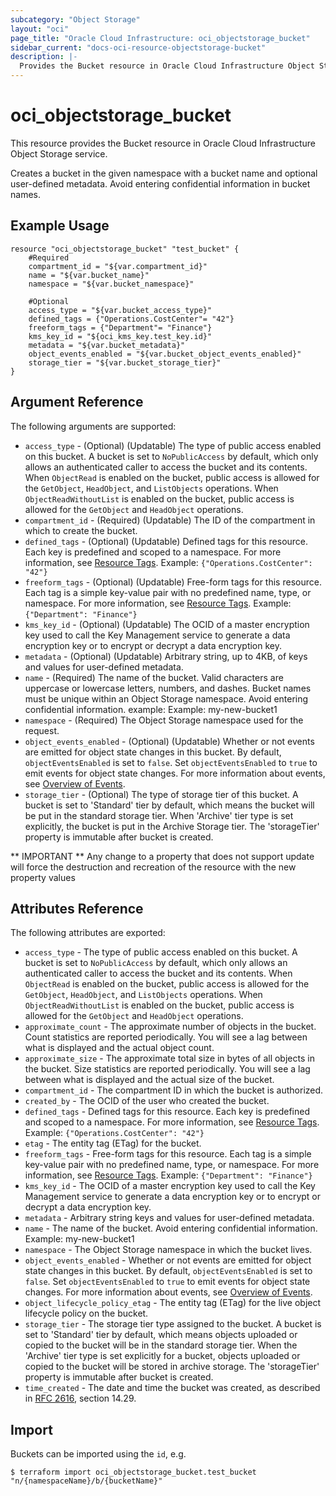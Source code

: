 ```yaml
---
subcategory: "Object Storage"
layout: "oci"
page_title: "Oracle Cloud Infrastructure: oci_objectstorage_bucket"
sidebar_current: "docs-oci-resource-objectstorage-bucket"
description: |-
  Provides the Bucket resource in Oracle Cloud Infrastructure Object Storage service
---
```


# oci_objectstorage_bucket
This resource provides the Bucket resource in Oracle Cloud Infrastructure Object Storage service.

Creates a bucket in the given namespace with a bucket name and optional user-defined metadata. Avoid entering
confidential information in bucket names.


## Example Usage

```hcl
resource "oci_objectstorage_bucket" "test_bucket" {
	#Required
	compartment_id = "${var.compartment_id}"
	name = "${var.bucket_name}"
	namespace = "${var.bucket_namespace}"

	#Optional
	access_type = "${var.bucket_access_type}"
	defined_tags = {"Operations.CostCenter"= "42"}
	freeform_tags = {"Department"= "Finance"}
	kms_key_id = "${oci_kms_key.test_key.id}"
	metadata = "${var.bucket_metadata}"
	object_events_enabled = "${var.bucket_object_events_enabled}"
	storage_tier = "${var.bucket_storage_tier}"
}
```

## Argument Reference

The following arguments are supported:

* `access_type` - (Optional) (Updatable) The type of public access enabled on this bucket. A bucket is set to `NoPublicAccess` by default, which only allows an authenticated caller to access the bucket and its contents. When `ObjectRead` is enabled on the bucket, public access is allowed for the `GetObject`, `HeadObject`, and `ListObjects` operations. When `ObjectReadWithoutList` is enabled on the bucket, public access is allowed for the `GetObject` and `HeadObject` operations. 
* `compartment_id` - (Required) (Updatable) The ID of the compartment in which to create the bucket.
* `defined_tags` - (Optional) (Updatable) Defined tags for this resource. Each key is predefined and scoped to a namespace. For more information, see [Resource Tags](https://docs.cloud.oracle.com/iaas/Content/General/Concepts/resourcetags.htm). Example: `{"Operations.CostCenter": "42"}` 
* `freeform_tags` - (Optional) (Updatable) Free-form tags for this resource. Each tag is a simple key-value pair with no predefined name, type, or namespace. For more information, see [Resource Tags](https://docs.cloud.oracle.com/iaas/Content/General/Concepts/resourcetags.htm). Example: `{"Department": "Finance"}` 
* `kms_key_id` - (Optional) (Updatable) The OCID of a master encryption key used to call the Key Management service to generate a data  encryption key or to encrypt or decrypt a data encryption key. 
* `metadata` - (Optional) (Updatable) Arbitrary string, up to 4KB, of keys and values for user-defined metadata.
* `name` - (Required) The name of the bucket. Valid characters are uppercase or lowercase letters, numbers, and dashes. Bucket names must be unique within an Object Storage namespace. Avoid entering confidential information. example: Example: my-new-bucket1 
* `namespace` - (Required) The Object Storage namespace used for the request.
* `object_events_enabled` - (Optional) (Updatable) Whether or not events are emitted for object state changes in this bucket. By default, `objectEventsEnabled` is set to `false`. Set `objectEventsEnabled` to `true` to emit events for object state changes. For more information about events, see [Overview of Events](https://docs.cloud.oracle.com/iaas/Content/Events/Concepts/eventsoverview.htm). 
* `storage_tier` - (Optional) The type of storage tier of this bucket. A bucket is set to 'Standard' tier by default, which means the bucket will be put in the standard storage tier. When 'Archive' tier type is set explicitly, the bucket is put in the Archive Storage tier. The 'storageTier' property is immutable after bucket is created. 


** IMPORTANT **
Any change to a property that does not support update will force the destruction and recreation of the resource with the new property values

## Attributes Reference

The following attributes are exported:

* `access_type` - The type of public access enabled on this bucket. A bucket is set to `NoPublicAccess` by default, which only allows an authenticated caller to access the bucket and its contents. When `ObjectRead` is enabled on the bucket, public access is allowed for the `GetObject`, `HeadObject`, and `ListObjects` operations. When `ObjectReadWithoutList` is enabled on the bucket, public access is allowed for the `GetObject` and `HeadObject` operations. 
* `approximate_count` - The approximate number of objects in the bucket. Count statistics are reported periodically. You will see a lag between what is displayed and the actual object count. 
* `approximate_size` - The approximate total size in bytes of all objects in the bucket. Size statistics are reported periodically. You will see a lag between what is displayed and the actual size of the bucket. 
* `compartment_id` - The compartment ID in which the bucket is authorized.
* `created_by` - The OCID of the user who created the bucket.
* `defined_tags` - Defined tags for this resource. Each key is predefined and scoped to a namespace. For more information, see [Resource Tags](https://docs.cloud.oracle.com/iaas/Content/General/Concepts/resourcetags.htm). Example: `{"Operations.CostCenter": "42"}` 
* `etag` - The entity tag (ETag) for the bucket.
* `freeform_tags` - Free-form tags for this resource. Each tag is a simple key-value pair with no predefined name, type, or namespace. For more information, see [Resource Tags](https://docs.cloud.oracle.com/iaas/Content/General/Concepts/resourcetags.htm). Example: `{"Department": "Finance"}` 
* `kms_key_id` - The OCID of a master encryption key used to call the Key Management service to generate a data encryption key  or to encrypt or decrypt a data encryption key. 
* `metadata` - Arbitrary string keys and values for user-defined metadata.
* `name` - The name of the bucket. Avoid entering confidential information. Example: my-new-bucket1 
* `namespace` - The Object Storage namespace in which the bucket lives.
* `object_events_enabled` - Whether or not events are emitted for object state changes in this bucket. By default, `objectEventsEnabled` is set to `false`. Set `objectEventsEnabled` to `true` to emit events for object state changes. For more information about events, see [Overview of Events](https://docs.cloud.oracle.com/iaas/Content/Events/Concepts/eventsoverview.htm). 
* `object_lifecycle_policy_etag` - The entity tag (ETag) for the live object lifecycle policy on the bucket.
* `storage_tier` - The storage tier type assigned to the bucket. A bucket is set to 'Standard' tier by default, which means objects uploaded or copied to the bucket will be in the standard storage tier. When the 'Archive' tier type is set explicitly for a bucket, objects uploaded or copied to the bucket will be stored in archive storage. The 'storageTier' property is immutable after bucket is created. 
* `time_created` - The date and time the bucket was created, as described in [RFC 2616](https://tools.ietf.org/rfc/rfc2616), section 14.29.

## Import

Buckets can be imported using the `id`, e.g.

```
$ terraform import oci_objectstorage_bucket.test_bucket "n/{namespaceName}/b/{bucketName}" 
```

